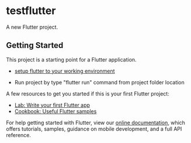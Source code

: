 # testflutter

A new Flutter project.

## Getting Started

This project is a starting point for a Flutter application.

- [setup flutter to your working environment](https://docs.flutter.dev/get-started/install)

- Run project by type "flutter run" command from project folder location

A few resources to get you started if this is your first Flutter project:

- [Lab: Write your first Flutter app](https://flutter.dev/docs/get-started/codelab)
- [Cookbook: Useful Flutter samples](https://flutter.dev/docs/cookbook)

For help getting started with Flutter, view our
[online documentation](https://flutter.dev/docs), which offers tutorials, samples, guidance on
mobile development, and a full API reference.
